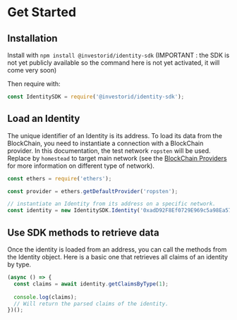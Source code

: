 # Get Started

## Installation

Install with `npm install @investorid/identity-sdk` (IMPORTANT : the SDK is not yet publicly available so the command here is not yet activated, it will come very soon)

Then require with:
```javascript
const IdentitySDK = require('@investorid/identity-sdk');
```

## Load an Identity

The unique identifier of an Identity is its address.
To load its data from the BlockChain, you need to instantiate a connection with a BlockChain provider.
In this documentation, the test network `ropsten` will be used. Replace by `homestead` to target main network (see the [BlockChain Providers](blockchain-providers.md) for more information on different type of network).

```javascript
const ethers = require('ethers');

const provider = ethers.getDefaultProvider('ropsten');

// instantiate an Identity from its address on a specific network.
const identity = new IdentitySDK.Identity('0xadD92F8Ef0729E969c5a98Ea5740c9b644B362e3', provider);
```

## Use SDK methods to retrieve data

Once the identity is loaded from an address, you can call the methods from the Identity object.
Here is a basic one that retrieves all claims of an identity by type.

```javascript
(async () => {
  const claims = await identity.getClaimsByType(1);
  
  console.log(claims);
  // Will return the parsed claims of the identity.
})();
``` 
